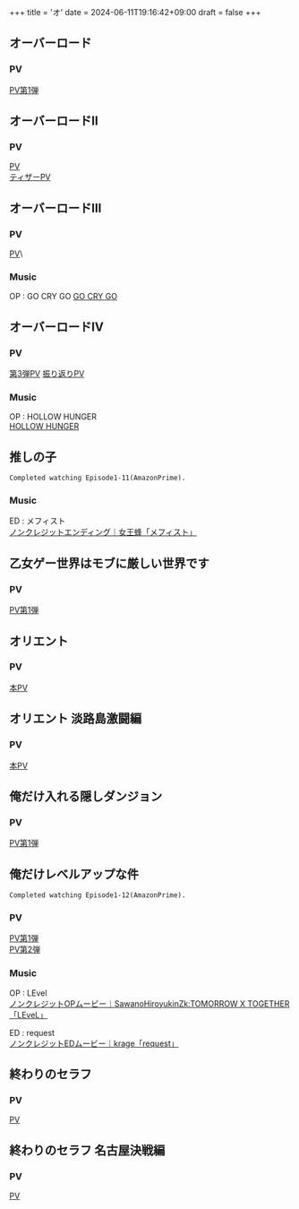 +++
title = 'オ'
date = 2024-06-11T19:16:42+09:00
draft = false
+++

## オーバーロード

### PV
[PV第1弾](https://www.youtube.com/watch?v=RuNAPPcjDr4)

## オーバーロードⅡ
### PV
[PV](https://www.youtube.com/watch?v=c3Jt_EXwGBc)\
[ティザーPV](https://www.youtube.com/watch?v=p2ksX48PBQY)

  

## オーバーロードⅢ
### PV
[PV](https://www.youtube.com/watch?v=awYU-9jVZxE)\
### Music
OP : GO CRY GO
[GO CRY GO](https://youtu.be/8t3umiPuIQ8?si=CwdXiR8fof-UyJ9t)

## オーバーロードⅣ
### PV
[第3弾PV](https://youtu.be/tNYQjEyTO6s?si=WxIAjEb6GAieSim9)
[振り返りPV](https://youtu.be/w6MkigX6ABs?si=6lBzDAc-tR4u19zi)

### Music
OP : HOLLOW HUNGER\
[HOLLOW HUNGER](https://youtu.be/Tkkp3FhDVxQ?si=dNhUsNTjV6xuJaiI)

  
  
  

## 推しの子
```
Completed watching Episode1-11(AmazonPrime).
```

### Music
ED : メフィスト\
[ノンクレジットエンディング｜女王蜂「メフィスト」](https://youtu.be/0saw1cGIl1A?si=jy2sjbrEikg8qvcn)

  
  

## 乙女ゲー世界はモブに厳しい世界です

### PV
[PV第1弾](https://www.youtube.com/watch?v=MWI9DRlSvx8)

## オリエント
### PV
[本PV](https://www.youtube.com/watch?v=DAV19xp-0K0)

## オリエント 淡路島激闘編
### PV
[本PV](https://youtu.be/xAT-scC7tNU?si=DXeQT7SKqj3xz7UU)

## 俺だけ入れる隠しダンジョン
### PV
[PV第1弾](https://www.youtube.com/watch?v=WugNKiiE9bc)

## 俺だけレベルアップな件
```
Completed watching Episode1-12(AmazonPrime).
```
### PV
[PV第1弾](https://youtu.be/Bca7dy1Hntc)\
[PV第2弾](https://youtu.be/1kQwjK4rGYg)




### Music
OP : LEvel\
[ノンクレジットOPムービー｜SawanoHiroyukinZk:TOMORROW X TOGETHER「LEveL」](https://youtu.be/9KBl_UurkEc)

ED : request\
[ノンクレジットEDムービー｜krage「request」](https://youtu.be/HCqVYCNZIrQ)

## 終わりのセラフ
### PV
[PV](https://www.youtube.com/watch?v=_63seZTwaw8)

## 終わりのセラフ 名古屋決戦編
### PV
[PV](https://www.youtube.com/watch?v=8Vf_QfkNe9c)

